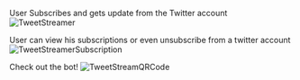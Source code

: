 User Subscribes and gets update from the Twitter account
![TweetStreamer](https://user-images.githubusercontent.com/84120092/193036381-267e5ec6-9986-4d23-84c0-554070d22522.jpeg)



User can view his subscriptions or even unsubscribe from a twitter account
![TweetStreamerSubscription](https://user-images.githubusercontent.com/84120092/193036442-12b0e145-e1fe-44e2-8e8a-d9ce202c0f98.jpeg)


Check out the bot!
![TweetStreamQRCode](https://user-images.githubusercontent.com/84120092/193036478-410f57b2-a4b8-4749-bef1-2a6341a9a2fd.jpeg)
